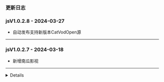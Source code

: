 ### 更新日志

### jsV1.0.2.8 - 2024-03-27
* 自动发布支持新版本CatVodOpen源
----

### jsV1.0.2.7 - 2024-03-18
* 新增南瓜影视
---

<details onclose>

### jsV1.0.2.6 - 2024-03-13
* 修复详情界面,返回episodeUrl需要带上VodDetail和episodeId
* 播放页面,解析其他信息
---



### jsV1.0.2.5 - 2024-03-07
* 完成jable所有功能
* 新增虎牙直播源
---

### jsV1.0.2.4 - 2024-03-06
* 修复阿里云盘分享网的详情图片无法加载的问题
* 新增本地源推送
---

### jsV1.0.2.4 - 2024-02-29
* 新增磁力狗源
* 新增Jable源
* 更新荐片二级菜单
---

### jsV1.0.2.3 - 2024-02-29
* 修改影视车新地址
---

### jsV1.0.2.2 - 2024-02-21
* 支持星视界采集
* 新增电影港采集
---

### jsV1.0.2.1 - 2024-02-20
* 支持6080采集
---

### jsV1.0.2.0 - 2024-02-19
* 支持Mp4电影采集
---

### jsV1.0.1.9 - 2024-02-06
* 以非凡采集作为采集的基础类,后续基于非凡采集开发
* CatVodOpen无法解决皮皮虾M3u8跨域的问题
---

### jsV1.0.1.8 - 2024-02-06
* 新增加菲猫资源
---


### jsV1.0.1.7 - 2024-02-04
* 厂长资源支持阿里云盘和磁力连接播放
---


### jsV1.0.1.6 - 2024-02-01
* 去除玩偶哥哥介绍视频
---

### jsV1.0.1.5 - 2024-02-01
* 电影天堂详情页面解析
---

### jsV1.0.1.4 - 2024-01-26
* 添加Audiomack音乐爬虫
---

### jsV1.0.1.3 - 2024-01-26
* 阿里云盘分享首页和类别爬虫
---

### jsV1.0.1.3 - 2024-01-24
* 待完成色花堂和电影天堂爬虫
---

### jsV1.0.1.2 - 2024-01-24
* 新增4k资源网站
---

### jsV1.0.1.1 - 2024-01-24
* 新增量子资源网
---

### jsV1.0.1.0 - 2024-01-22
* freeok 搜索难点在与验证码的识别
---


### jsV1.0.0.9 - 2024-01-19
* 新增OK资源源
---


### jsV1.0.0.8 - 2024-01-03
* 阿里云盘分享链接带file id,导致会保存整个分享链接的文件
* 如果有file id,只保存当前文件夹下的文件
---

### jsV1.0.0.7 - 2024-01-03
* 新增阿里纸条爬虫
---

### jsV1.0.0.6 - 2024-01-03
* 修复70看看无法播放的bug
* 解决搜索关键词因存在空格导致无法搜索不出结果的bug
---


### jsV1.0.0.6 - 2024-01-03
* 新增爱看机器人源
* 新增爱影视源
---

### jsV1.0.0.5 - 2024-01-03
* 修复阿里字幕的问题
* 阿里云盘初始化时,不在删除文件夹,使用默认的文件夹File ID
---


### jsV1.0.0.4 - 2023-12-22
* 完成泥巴的视频播放功能
* 支持自动发布功能
---

### jsV1.0.0.3 - 2023-12-21
* 支持泥巴首页解析
* ext区分TVBox和CatOpen
* 解决ext的数据类型的bug
* 泥巴二级菜单添加全部按钮
---

### jsV1.0.0.3 - 2023-12-14
* 支持玩偶二级菜单,支持分类页面下一页
* 支持TVBox接口
* 先初始化阿里云盘,在清空缓存文件
* TV客户端使用requests请求,code为undefined的bug
* 根据Content内容自定义Code码
* 分享文件字幕和视频文件去重复
---

### jsV1.0.0.2 - 2023-12-14
* 转存文件如果存在,无需在转存一遍
---

### jsV1.0.0.1 - 2023-12-14
* 完善阿里日志输出
* 完善玩偶哥哥日志输出
---

### jsV1.0.0.0 - 2023-12-13
* 完成阿里Api的优化,不重复刷新Token
* 修改阿里玩偶的地址
* 阿里玩偶使用req2来进行解析
* 还原index.js内容
* 解决阿里玩偶分类页加载不出来的bug
* 优化阿里Api
* 解决带字幕的bug
---
</details>

